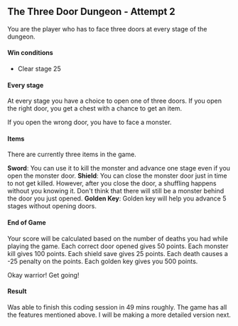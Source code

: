 ## The Three Door Dungeon  - Attempt 2 ##

You are the player who has to face three doors at every stage of the dungeon. 

#### Win conditions ####
- Clear stage 25 

#### Every stage ####
At every stage you have a choice to open one of three doors. If you open the right door, you get a chest with a chance to get an 
item. 

If you open the wrong door, you have to face a monster. 

#### Items ####
There are currently three items in the game. 

**Sword**: You can use it to kill the monster and advance one stage even if you open the monster door. 
**Shield**: You can close the monster door just in time to not get killed. However, after you close the door, a shuffling happens without you knowing it. Don't think that there will still be a monster behind the door you just opened.
**Golden Key**: Golden key will help you advance 5 stages without opening doors. 

#### End of Game ####
Your score will be calculated based on the number of deaths you had while playing the game. 
Each correct door opened gives 50 points. 
Each monster kill gives 100 points. 
Each shield save gives 25 points. 
Each death causes a -25 penalty on the points.
Each golden key gives you 500 points. 

Okay warrior! Get going!


#### Result ####

Was able to finish this coding session in 49 mins roughly. The game has all the features mentioned above. I will be making a more detailed version next.


